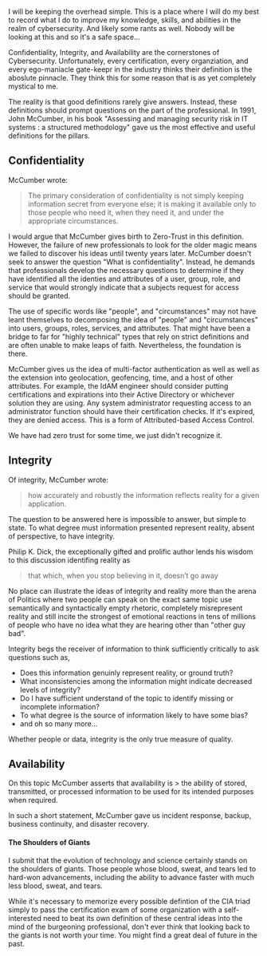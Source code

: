 I will be keeping the overhead simple. This is a place where I will do my best to record what I do to improve my knowledge, skills, and abilities in the realm of cybersecurity. And likely some rants as well. Nobody will be looking at this and so it's a safe space... 

Confidentiality, Integrity, and Availability are the cornerstones of Cybersecurity. Unfortunately, every certification, every organziation, and every ego-maniacle gate-keepr in the industry thinks their definition is the aboslute pinnacle. They think this for some reason that is as yet completely mystical to me.  

The reality is that good definitions rarely give answers. Instead, these definitions should prompt questions on the part of the professional. In 1991, John McCumber, in his book "Assessing and managing security risk in IT systems : a structured methodology" gave us the most effective and useful definitions for the pillars. 

## Confidentiality ##
McCumber wrote:
> The primary consideration of confidentiality is not simply keeping information secret from everyone else; it is making it available only to those people who need it, when they need it, and under the appropriate circumstances. 

I would argue that McCumber gives birth to Zero-Trust in this definition. However, the failure of new professionals to look for the older magic means we failed to discover his ideas until twenty years later. McCumber doesn't seek to answer the question "What is confidentiality". Instead, he demands that professionals develop the necessary questions to determine if they have identified all the identies and attributes of a user, group, role, and service that would strongly indicate that a subjects request for access should be granted.

The use of specific words like "people", and "circumstances" may not have leant themselves to decomposing the idea of "people" and "circumstances" into users, groups, roles, services, and attributes. That might have been a bridge to far for "highly technical" types that rely on strict definitions and are often unable to make leaps of faith. Nevertheless, the foundation is there.

McCumber gives us the idea of multi-factor authentication as well as well as the extension into geolocation, geofencing, time, and a host of other attributes. For example, the IdAM engineer should consider putting certifications and expirations into their Active Directory or whichever solution they are using. Any system administrator requesting access to an administrator function should have their certification checks. If it's expired, they are denied access. This is a form of Attributed-based Access Control. 

We have had zero trust for some time, we just didn't recognize it.

## Integrity ##

Of integrity, McCumber wrote:
> how accurately and robustly the information reflects reality for a given application.

The question to be answered here is impossible to answer, but simple to state. To what degree must information presented represent reality, absent of perspective, to have integrity.

Philip K. Dick, the exceptionally gifted and prolific author lends his wisdom to this discussion identifing reality as
>that which, when you stop believing in it, doesn’t go away

No place can illustrate the ideas of integrity and reality more than the arena of Politics where two people can speak on the exact same topic use semantically and syntactically empty rhetoric, completely misrepresent reality and still incite the strongest of emotional reactions in tens of millions of people who have no idea what they are hearing other than "other guy bad". 

Integrity begs the receiver of information to think sufficiently critically to ask questions such as, 
- Does this information genuinly represent reality, or ground truth?
- What inconsistencies among the information might indicate decreased levels of integrity?
- Do I have sufficient understand of the topic to identify missing or incomplete information?
- To what degree is the source of information likely to have some bias?
- and oh so many more...

Whether people or data, integrity is the only true measure of quality.

## Availability ##

On this topic McCumber asserts that availability is > the ability of stored, transmitted, or processed information to be used for its intended purposes when required. 

In such a short statement, McCumber gave us incident response, backup, business continuity, and disaster recovery. 

#### The Shoulders of Giants ####

I submit that the evolution of technology and science certainly stands on the shoulders of giants. Those people whose blood, sweat, and tears led to hard-won advancements, including the ability to advance faster with much less blood, sweat, and tears. 

While it's necessary to memorize every possible defintion of the CIA triad simply to pass the certification exam of some organization with a self-interested need to beat its own definition of these central ideas into the mind of the burgeoning professional, don't ever think that looking back to the giants is not worth your time. You might find a great deal of future in the past.